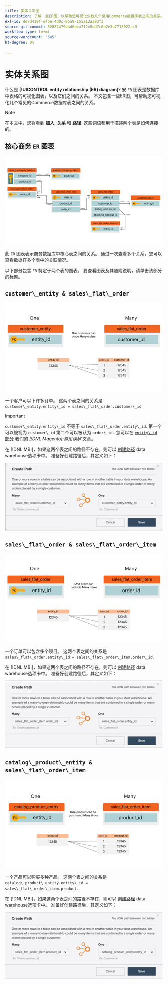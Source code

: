 ```yaml
---
title: 实体关系图
description: 了解一些ER图，以帮助您可视化少数几个常用Commerce数据库表之间的关系。
exl-id: de7d419f-efbe-4d0c-95a8-155a12aa93f3
source-git-commit: 82882479d4d6bea712e8dd7c6b2e5b7715022cc3
workflow-type: tm+mt
source-wordcount: '345'
ht-degree: 0%

---
```


# 实体关系图

什么是 **[!UICONTROL entity relationship (ER) diagram]**? 安 `ER` 图表是数据库中表格的可视化图表，以及它们之间的关系。 本文包含一些ER图，可帮助您可视化几个常见的Commerce数据库表之间的关系。

>[!NOTE]
>
>在本文中，您将看到 **加入**, **关系** 和 **路径**. 这些词语都用于描述两个表是如何连接的。

## 核心商务 `ER` 图表

![4_DB_Chart](../../assets/4_DB_Chart.png)

此 `ER` 图表表示商务数据库中核心表之间的关系。 通过一次查看多个关系，您可以查看数据在多个表中的关联情况。

以下部分包含 `ER` 特定于两个表的图表。 要查看图表及其随附说明，请单击该部分的标题。

## `customer\_entity & sales\_flat\_order`

![一个客户的多个订单](../../assets/2_OneCustomerManyOrders.png)

一个客户可以下许多订单。 这两个表之间的关系是 `customer\_entity.entity\_id = sales\_flat\_order.customer\_id`

>[!IMPORTANT]
>
>`customer\_entity.entity\_id` 不等于 `sales\_flat\_order.entity\_id`. 第一个可以被视为 `customer\_id` 第二个可以被认为 `order\_id.` 您可以在 [`entity\_id` 部分](https://support.magento.com/hc/en-us/articles/360016729951) 我们的 _[!DNL Magento]:常见误解_ 文章。

在 [!DNL MBI]，如果这两个表之间的路径不存在，则可以 [创建路径](../data-warehouse-mgr/create-paths-calc-columns.md) data warehouse选项卡中。 准备好创建路径后，其定义如下：

![](../../assets/SFO___CE_path.png)

## `sales\_flat\_order & sales\_flat\_order\_item`

![1_OneOrderManyItems](../../assets/1_OneOrderManyItems.png)

一个订单可以包含多个项目。 这两个表之间的关系是 `sales\_flat\_order.entity\_id = sales\_flat\_order\_item.order\_id`.

在 [!DNL MBI]，如果这两个表之间的路径不存在，则可以 [创建路径](../data-warehouse-mgr/create-paths-calc-columns.md) data warehouse选项卡中。 准备好创建路径后，其定义如下：

![](../../assets/SFOI___SFO_path.png)

## `catalog\_product\_entity & sales\_flat\_order\_item`

![3_OneProductManyTimes](../../assets/3_OneProductManyTimes.png)

一个产品可以购买多种产品。 这两个表之间的关系是 `catalog\_product\_entity.entity\_id = sales\_flat\_order\_item.product`.

在 [!DNL MBI]，如果这两个表之间的路径不存在，则可以 [创建路径](../data-warehouse-mgr/create-paths-calc-columns.md) data warehouse选项卡中。 准备好创建路径后，其定义如下：

![](../../assets/SFOI___CPE_path.png)

